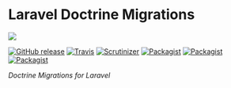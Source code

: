 # Laravel Doctrine Migrations

<img src="https://cloud.githubusercontent.com/assets/7728097/9831721/1ec0fdbc-5962-11e5-8c80-6f03f8275fbd.jpg"/>

[![GitHub release](https://img.shields.io/github/release/laravel-doctrine/migrations.svg?style=flat)](https://packagist.org/packages/laravel-doctrine/migrations)
[![Travis](https://img.shields.io/travis/laravel-doctrine/migrations.svg?style=flat)](https://travis-ci.org/laravel-doctrine/migrations)
[![Scrutinizer](https://img.shields.io/scrutinizer/g/laravel-doctrine/migrations.svg?style=flat)](https://github.com/laravel-doctrine/migrations)
[![Packagist](https://img.shields.io/packagist/dd/laravel-doctrine/migrations.svg?style=flat)](https://packagist.org/packages/laravel-doctrine/migrations)
[![Packagist](https://img.shields.io/packagist/dm/laravel-doctrine/migrations.svg?style=flat)](https://packagist.org/packages/laravel-doctrine/migrations)
[![Packagist](https://img.shields.io/packagist/dt/laravel-doctrine/migrations.svg?style=flat)](https://packagist.org/packages/laravel-doctrine/migrations)

*Doctrine Migrations for Laravel*
